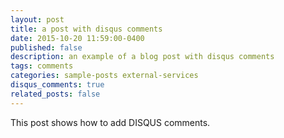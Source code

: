 ```yaml
---
layout: post
title: a post with disqus comments
date: 2015-10-20 11:59:00-0400
published: false
description: an example of a blog post with disqus comments
tags: comments
categories: sample-posts external-services
disqus_comments: true
related_posts: false
---
```


This post shows how to add DISQUS comments.
